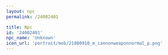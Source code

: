 ```yaml
---
layout: npc
permalink: /24002401

title: Npc
id: '24002401'
npc_name: 'Unknown'
icon_url: 'portrait/mob/21800910_m_cannonweaponnormal_p.png'
---
```

